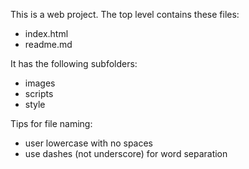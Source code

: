 This is a web project.
The top level contains these files:
* index.html
* readme.md

It has the following subfolders:
* images
* scripts
* style

Tips for file naming:
* user lowercase with no spaces
* use dashes (not underscore) for word separation


